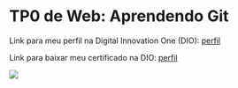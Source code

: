 <h1>TP0 de Web: Aprendendo Git</h1>

Link para meu perfil na Digital Innovation One (DIO):
<a href="https://web.digitalinnovation.one/users/m_phillipe_acad?tab=achievements">
  perfil
</a>

Link para baixar meu certificado na DIO:
<a href="https://certificates.digitalinnovation.one/C9999FFC">
  perfil
</a>

<img src="https://fegemo.github.io/cefet-web/images/medalha-curso-git-na-dio.png">

